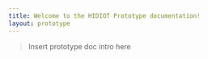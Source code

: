 ```yaml
---
title: Welcome to the HIDIOT Prototype documentation!
layout: prototype
---
```


> Insert prototype doc intro here
